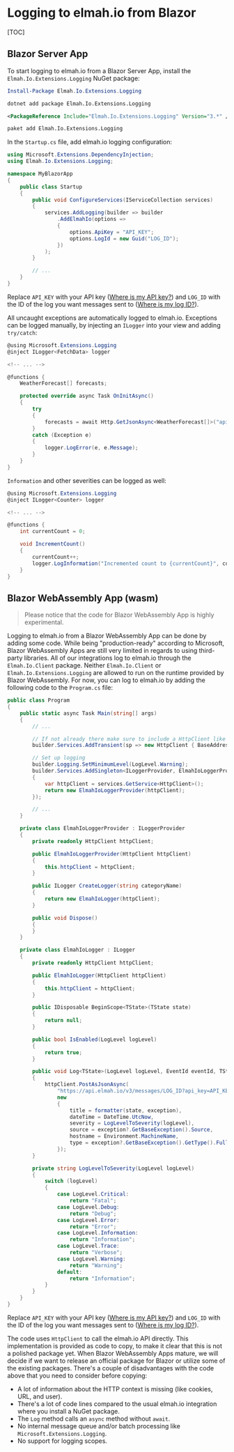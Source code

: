 # Logging to elmah.io from Blazor

[TOC]

## Blazor Server App

To start logging to elmah.io from a Blazor Server App, install the `Elmah.Io.Extensions.Logging` NuGet package:

```powershell fct_label="Package Manager"
Install-Package Elmah.Io.Extensions.Logging
```
```cmd fct_label=".NET CLI"
dotnet add package Elmah.Io.Extensions.Logging
```
```xml fct_label="PackageReference"
<PackageReference Include="Elmah.Io.Extensions.Logging" Version="3.*" />
```
```xml fct_label="Paket CLI"
paket add Elmah.Io.Extensions.Logging
```

In the `Startup.cs` file, add elmah.io logging configuration:

```csharp
using Microsoft.Extensions.DependencyInjection;
using Elmah.Io.Extensions.Logging;

namespace MyBlazorApp
{
    public class Startup
    {
        public void ConfigureServices(IServiceCollection services)
        {
            services.AddLogging(builder => builder
                .AddElmahIo(options =>
                {
                    options.ApiKey = "API_KEY";
                    options.LogId = new Guid("LOG_ID");
                })
            );
        }

        // ...
    }
}
```

Replace `API_KEY` with your API key ([Where is my API key?](https://docs.elmah.io/where-is-my-api-key/)) and `LOG_ID` with the ID of the log you want messages sent to ([Where is my log ID?](https://docs.elmah.io/where-is-my-log-id/)).

All uncaught exceptions are automatically logged to elmah.io. Exceptions can be logged manually, by injecting an `ILogger` into your view and adding `try/catch`:

```csharp
@using Microsoft.Extensions.Logging
@inject ILogger<FetchData> logger

<!-- ... -->

@functions {
    WeatherForecast[] forecasts;

    protected override async Task OnInitAsync()
    {
        try
        {
            forecasts = await Http.GetJsonAsync<WeatherForecast[]>("api/SampleData/WeatherForecasts-nonexisting");
        }
        catch (Exception e)
        {
            logger.LogError(e, e.Message);
        }
    }
}
```

`Information` and other severities can be logged as well:

```csharp
@using Microsoft.Extensions.Logging
@inject ILogger<Counter> logger

<!-- ... -->

@functions {
    int currentCount = 0;

    void IncrementCount()
    {
        currentCount++;
        logger.LogInformation("Incremented count to {currentCount}", currentCount);
    }
}
```

## Blazor WebAssembly App (wasm)

> Please notice that the code for Blazor WebAssembly App is highly experimental.

Logging to elmah.io from a Blazor WebAssembly App can be done by adding some code. While being "production-ready" according to Microsoft, Blazor WebAssembly Apps are still very limited in regards to using third-party libraries. All of our integrations log to elmah.io through the `Elmah.Io.Client` package. Neither `Elmah.Io.Client` or `Elmah.Io.Extensions.Logging` are allowed to run on the runtime provided by Blazor WebAssembly. For now, you can log to elmah.io by adding the following code to the `Program.cs` file:

```csharp
public class Program
{
    public static async Task Main(string[] args)
    {
        // ...

        // If not already there make sure to include a HttpClient like this:
        builder.Services.AddTransient(sp => new HttpClient { BaseAddress = new Uri(builder.HostEnvironment.BaseAddress) });

        // Set up logging
        builder.Logging.SetMinimumLevel(LogLevel.Warning);
        builder.Services.AddSingleton<ILoggerProvider, ElmahIoLoggerProvider>(services =>
        {
            var httpClient = services.GetService<HttpClient>();
            return new ElmahIoLoggerProvider(httpClient);
        });

        // ...
    }

    private class ElmahIoLoggerProvider : ILoggerProvider
    {
        private readonly HttpClient httpClient;

        public ElmahIoLoggerProvider(HttpClient httpClient)
        {
            this.httpClient = httpClient;
        }

        public ILogger CreateLogger(string categoryName)
        {
            return new ElmahIoLogger(httpClient);
        }

        public void Dispose()
        {
        }
    }

    private class ElmahIoLogger : ILogger
    {
        private readonly HttpClient httpClient;

        public ElmahIoLogger(HttpClient httpClient)
        {
            this.httpClient = httpClient;
        }

        public IDisposable BeginScope<TState>(TState state)
        {
            return null;
        }

        public bool IsEnabled(LogLevel logLevel)
        {
            return true;
        }

        public void Log<TState>(LogLevel logLevel, EventId eventId, TState state, Exception exception, Func<TState, Exception, string> formatter)
        {
            httpClient.PostAsJsonAsync(
                "https://api.elmah.io/v3/messages/LOG_ID?api_key=API_KEY",
                new
                {
                    title = formatter(state, exception),
                    dateTime = DateTime.UtcNow,
                    severity = LogLevelToSeverity(logLevel),
                    source = exception?.GetBaseException().Source,
                    hostname = Environment.MachineName,
                    type = exception?.GetBaseException().GetType().FullName,
                });
        }

        private string LogLevelToSeverity(LogLevel logLevel)
        {
            switch (logLevel)
            {
                case LogLevel.Critical:
                    return "Fatal";
                case LogLevel.Debug:
                    return "Debug";
                case LogLevel.Error:
                    return "Error";
                case LogLevel.Information:
                    return "Information";
                case LogLevel.Trace:
                    return "Verbose";
                case LogLevel.Warning:
                    return "Warning";
                default:
                    return "Information";
            }
        }
    }
}
```

Replace `API_KEY` with your API key ([Where is my API key?](https://docs.elmah.io/where-is-my-api-key/)) and `LOG_ID` with the ID of the log you want messages sent to ([Where is my log ID?](https://docs.elmah.io/where-is-my-log-id/)).

The code uses `HttpClient` to call the elmah.io API directly. This implementation is provided as code to copy, to make it clear that this is not a polished package yet. When Blazor WebAssembly Apps mature, we will decide if we want to release an official package for Blazor or utilize some of the existing packages. There's a couple of disadvantages with the code above that you need to consider before copying:

- A lot of information about the HTTP context is missing (like cookies, URL, and user).
- There's a lot of code lines compared to the usual elmah.io integration where you install a NuGet package.
- The `Log` method calls an `async` method without `await`.
- No internal message queue and/or batch processing like `Microsoft.Extensions.Logging`.
- No support for logging scopes.
